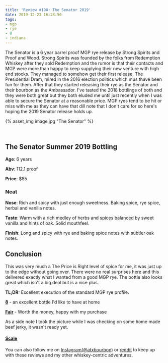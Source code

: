 ```yaml
---
title: 'Review #190: The Senator 2019'
date: 2019-12-23 16:28:56
tags:
- mgp
- rye
- 8
- indiana
---
```


The Senator is a 6 year barrel proof MGP rye release by Strong Spirits and Proof and Wood. Strong Spirits was founded by the folks from Redemption Whiskey after they sold Redemption and the rumor is that their contacts and MGP were more than happy to keep supplying their new venture with high end stocks. They managed to somehow get their first release, The Presidential Dram, mired in the 2016 election politics which mus thave been fun for them. After that they started releasing their rye as the Senator and their bourbon as the Ambassador. I've tasted the 2018 bottlings of both and they were both great but they both eluded me until just recently when I was able to secure the Senator at a reasonable price. MGP ryes tend to be hit or miss with me as they can have that dill note that I don't care for so here's hoping the 2019 Senator release holds up. 

{% asset_img image.jpg "The Senator" %}

&nbsp;

## The Senator Summer 2019 Bottling
**Age**: 6 years

**Abv**: 112.1 proof

**Price**: $85

### Neat
**Nose**: Rich and spicy with just enough sweetness. Baking spice, rye spice, herbal and vanilla notes.

**Taste**: Warm with a rich medley of herbs and spices balanced by sweet vanilla and hints of oak. Solid mouthfeel.

**Finish**: Long and spicy with rye and baking spice notes with subtler oak notes.

## Conclusion
This was very much a The Price is Right level of spice for me, it was just up to the edge without going over. There were no real surprises here and this delivered exactly what I wanted from a good MGP rye. The bottle also looks great which isn't a big deal but is a nice plus.

**TL;DR:** Excellent execution of the standard MGP rye profile.


[**8**](https://atxbourbon.com/tags/8/) - an excellent bottle I'd like to have at home

[**Fair**](https://atxbourbon.com/tags/fair-value/) - Worth the money, happy with my purchase

As a side note I took the picture while I was checking on some home made beef jerky, it wasn't ready yet.

#### [Scale](http://atxbourbon.com/Scale/)

You can also follow me on [Instagram(@atxbourbon)](https://www.instagram.com/atxbourbon/) or [reddit](https://www.reddit.com/r/atxbourbon/) to keep up with these reviews and my other whiskey-centric adventures.
